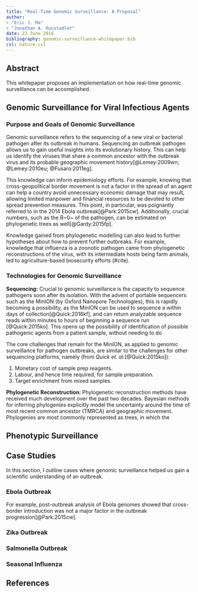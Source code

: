 ```yaml
---
title: "Real-Time Genomic Surveillance: A Proposal"
author: 
- "Eric J. Ma"
- "Jonathan A. Runstadler"
date: 22 June 2016
bibliography: genomic-surveillance-whitepaper.bib
csl: nature.csl
---
```


## Abstract

This whitepaper proposes an implementation on how real-time genomic surveillance can be accomplished.

## Genomic Surveillance for Viral Infectious Agents

### Purpose and Goals of Genomic Surveillance

Genomic surveillance refers to the sequencing of a new viral or bacterial pathogen after its outbreak in humans. Sequencing an outbreak pathogen allows us to gain useful insights into its evolutionary history. This can help us identify the viruses that share a common ancestor with the outbreak virus and its probable geographic movement history[@Lemey:2009wn; @Lemey:2010eu; @Fusaro:2011eg].

This knowledge can inform epidemiology efforts. For example, knowing that cross-geopolitical border movement is not a factor in the spread of an agent can help a country avoid unnecessary economic damage that may result, allowing limited manpower and financial resources to be devoted to other spread prevention measures. This point, in particular, was poignantly referred to in the 2014 Ebola outbreak[@Park:2015cw]. Additionally, crucial numbers, such as the R~0~ of the pathogen, can be estimated on phylogenetic trees as well[@Gardy:2015fp].

Knowledge gained from phylogenetic modelling can also lead to further hypotheses about how to prevent further outbreaks. For example, knowledge that influenza is a zoonotic pathogen came from phylogenetic reconstructions of the virus, with its intermediate hosts being farm animals, led to agriculture-based biosecurity efforts (#cite).

### Technologies for Genomic Surveillance

**Sequencing:** Crucial to genomic surveillance is the capacity to sequence pathogens soon after its isolation. With the advent of portable sequencers such as the MinION (by Oxford Nanopore Technologies), this is rapidly becoming a possibility, as the MinION can be used to sequence a within days of collection[@Quick:2016kf], and can return analyzable sequence reads within minutes to hours of beginning a sequence run [@Quick:2015ko]. This opens up the possibility of identification of possible pathogenic agents from a patient sample, without needing to do 

The core challenges that remain for the MinION, as applied to genomic surveillance for pathogen outbreaks, are similar to the challenges for other sequencing platforms, namely (from *Quick et. al.*[@Quick:2015ko]):

1. Monetary cost of sample prep reagents.
2. Labour, and hence time required, for sample preparation.
3. Target enrichment from mixed samples.

**Phylogenetic Reconstruction:** Phylogenetic reconstruction methods have received much development over the past two decades. Bayesian methods for inferring phylogenies explicitly model the uncertainty around the time of most recent common ancestor (TMRCA) and geographic movement. Phylogenies are most commonly represented as trees, in which the 

## Phenotypic Surveillance

## Case Studies

In this section, I outline cases where genomic surveillance helped us gain a scientific understanding of an outbreak.

### Ebola Outbreak

For example, post-outbreak analysis of Ebola genomes showed that cross-border introduction was not a major factor in the outbreak progression[@Park:2015cw]. 

### Zika Outbreak

### Salmonella Outbreak

### Seasonal Influenza

## References